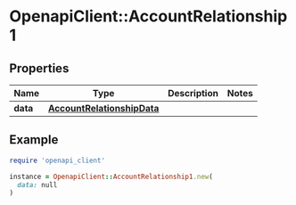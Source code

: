 # OpenapiClient::AccountRelationship1

## Properties

| Name | Type | Description | Notes |
| ---- | ---- | ----------- | ----- |
| **data** | [**AccountRelationshipData**](AccountRelationshipData.md) |  |  |

## Example

```ruby
require 'openapi_client'

instance = OpenapiClient::AccountRelationship1.new(
  data: null
)
```

